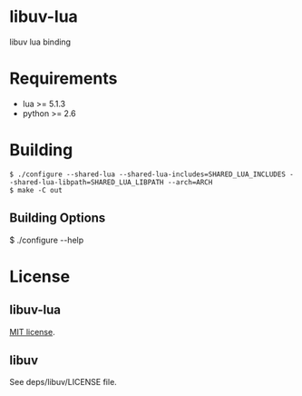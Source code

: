 # libuv-lua
libuv lua binding


# Requirements

- lua >= 5.1.3
- python >= 2.6


# Building

    $ ./configure --shared-lua --shared-lua-includes=SHARED_LUA_INCLUDES --shared-lua-libpath=SHARED_LUA_LIBPATH --arch=ARCH
    $ make -C out

## Building Options

   $ ./configure --help


# License

## libuv-lua
[MIT license](http://www.opensource.org/licenses/mit-license.php).

## libuv
See deps/libuv/LICENSE file.
